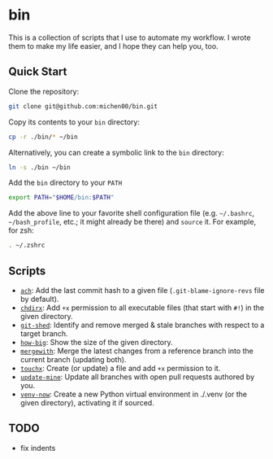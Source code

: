 # bin

This is a collection of scripts that I use to automate my workflow. I wrote them to make my life easier, and I hope they can help you, too.

## Quick Start

Clone the repository:

```sh
git clone git@github.com:michen00/bin.git
```

Copy its contents to your `bin` directory:

```sh
cp -r ./bin/* ~/bin
```

Alternatively, you can create a symbolic link to the `bin` directory:

```sh
ln -s ./bin ~/bin
```

Add the `bin` directory to your `PATH`

```sh
export PATH="$HOME/bin:$PATH"
```

Add the above line to your favorite shell configuration file (e.g. `~/.bashrc`, `~/bash_profile`, etc.; it might already be there) and `source` it. For example, for zsh:

```sh
. ~/.zshrc
```

## Scripts

- [`ach`](ach): Add the last commit hash to a given file (`.git-blame-ignore-revs` file by default).
- [`chdirx`](chdirx): Add `+x` permission to all executable files (that start with `#!`) in the given directory.
- [`git-shed`](git-shed): Identify and remove merged & stale branches with respect to a target branch.
- [`how-big`](how-big): Show the size of the given directory.
- [`mergewith`](mergewith): Merge the latest changes from a reference branch into the current branch (updating both).
- [`touchx`](touchx): Create (or update) a file and add `+x` permission to it.
- [`update-mine`](update-mine): Update all branches with open pull requests authored by you.
- [`venv-now`](venv-now): Create a new Python virtual environment in ./.venv (or the given directory), activating it if sourced.

## TODO

- fix indents
